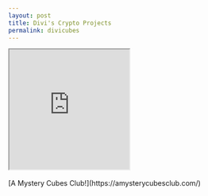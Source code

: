 ```yaml
---
layout: post
title: Divi's Crypto Projects
permalink: divicubes
---
```


<iframe width="242" height="242" id="nftmain" src="https://ipfs.io/ipfs/QmZW5HKRiLUqmA83wRDhcEcp6RKpTbbZmMF3WitSvbM8BD"> </iframe> <br />

<br />
[A Mystery Cubes Club!](https://amysterycubesclub.com/)<br />
<br /><br /><br /><br /><br />
